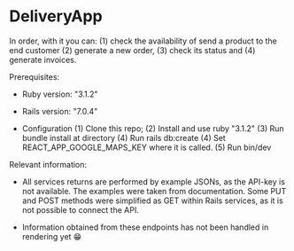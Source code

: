 # DeliveryApp


In order, with it you can: (1) check the availability of send a product to the end customer (2) generate a new order, (3) check its status and (4) generate invoices.

Prerequisites:

* Ruby version: "3.1.2"
* Rails version: "7.0.4"

* Configuration
  (1) Clone this repo;
  (2) Install and use ruby "3.1.2"
  (3) Run bundle install at directory
  (4) Run rails db:create
  (4) Set REACT_APP_GOOGLE_MAPS_KEY where it is called.
  (5) Run bin/dev


Relevant information:

- All services returns are performed by example JSONs, as the API-key is not available. The examples were taken from documentation.
Some PUT and POST methods were simplified as GET within Rails services, as it is not possible to connect the API.

- Information obtained from these endpoints has not been handled in rendering yet 😁

